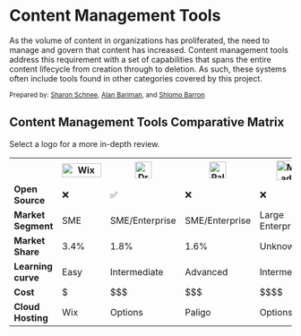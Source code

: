 # Content Management Tools

As the volume of content in organizations has proliferated, the need to manage and govern that content has increased. Content management tools address this requirement with a set of capabilities that spans the entire content lifecycle from creation through to deletion. As such, these systems often include tools found in other categories covered by this project.<p>

<sup>Prepared by:
<a href="https://www.linkedin.com/in/sharon-schnee/">Sharon Schnee</a>, <a href="https://www.linkedin.com/in/alan-b-bari/">Alan Bariman</a>, and <a href="https://www.linkedin.com/in/sol-barron-36a07a1/">Shlomo Barron</a>  

## Content Management Tools Comparative Matrix

Select a logo for a more in-depth review.


<table>
 <tr>
	<th></th>	
   <th><a href="Wix.md"><img src='Wixlogo.png' height='25' width='70' alt="Wix review file" ></a></th> 
   <th><a href="Drupal.md"><img src='drupal.png' height='30' alt="Drupal review file" ></a></th> 
	 <th><a href="Paligo.md"><img src='paligo-logo-1.png' height='30' alt="Paligo review file" ></a></th> 
	 <th><a href="MadCap.md"><img src='ixia-logo.png' height='35' alt="MadCap IXIA review file" ></a></th> 
	 <th><a href="WordPress.md"><img src='WordPress-cropped-logo.png' height='30' alt="WordPress review file" ></a></th> 
	 <th><a href="Heretto.md"><img src='Heretto-2.png' height='20' alt="Heretto review file" ></a></th>
 </tr>
  <tr>
    <td><b>Open Source</b></td>
    <td>&#10060;</td>
    <td>&#9989;</td>
    <td>&#10060;</td>
    <td>&#10060;</td>
    <td>&#9989;</td>
    <td>&#10060;</td>
  </tr>
  <tr>
    <td><b>Market Segment</b></td>
    <td>SME</td>
    <td>SME/Enterprise</td>
    <td>SME/Enterprise</td>
    <td>Large Enterprise</td>
    <td>SME</td>
    <td>SME/Enterprise</td>
  </tr> 
 <tr>
    <td><b>Market Share</b></td>
    <td>3.4%</td>
    <td>1.8%</td>
    <td>1.6%</td>
    <td>Unknown</td>
    <td>64.3%</td>
    <td>Unknown</td>
  </tr> 
  <tr>
    <td><b>Learning curve</b></td>
    <td>Easy</td>
    <td>Intermediate</td>
    <td>Advanced</td>
    <td>Intermediate</td>
    <td>Easy</td>
    <td>Easy</td>
  </tr> 
  <tr>
    <td><b>Cost</b></td>
    <td>$</td>
    <td>$$$</td>
    <td>$$$</td>
    <td>$$$$</td>
    <td>$</td>
    <td>$$$</td>
  </tr>
  <tr>
    <td><b>Cloud Hosting</b></td>
    <td>Wix</td>
    <td>Options</td>
    <td>Paligo </td>
    <td>Options</td>
    <td>Options</td>
    <td>Options</td>
  </tr> 

</table>
